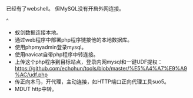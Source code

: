 已经有了webshell。
但MySQL没有开启外网连接。

^
- 蚁剑数据连接本地。
- 通过web程序中部署php程序链接他的本地数据库。
- 使用phpmyadmin登录mysql。
- 使用navicat自带php程序中转连接。
- 上传这个php程序到目标站点，登录内网mysql和一键UDF提权：<https://github.com/echohun/tools/blob/master/%E5%A4%A7%E9%A9%AC/udf.php>
- 传正向木马，开代理，主动连接，如HTTP端口正向代理工具suo5。
- MDUT http中转。